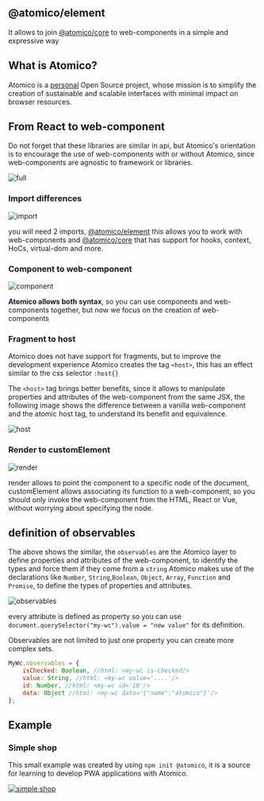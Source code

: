 ## @atomico/element

It allows to join [@atomico/core](https://github.com/atomicojs/core) to web-components in a simple and expressive way

## What is Atomico?

Atomico is a [personal](https://github.com/uppercod) Open Source project, whose mission is to simplify the creation of sustainable and scalable interfaces with minimal impact on browser resources.

## From React to web-component

Do not forget that these libraries are similar in api, but Atomico's orientation is to encourage the use of web-components with or without Atomico, since web-components are agnostic to framework or libraries.

![full](https://res.cloudinary.com/dz0i8dmpt/image/upload/v1557340605/github/atomico-element/full.png)

### Import differences

![import](https://res.cloudinary.com/dz0i8dmpt/image/upload/v1557340605/github/atomico-element/import.png)

you will need 2 imports, [@atomico/element](https://github.com/atomicojs/element) this allows you to work with web-components and [@atomico/core](https://github.com/atomicojs/core) that has support for hooks, context, HoCs, virtual-dom and more.

### Component to web-component

![component](https://res.cloudinary.com/dz0i8dmpt/image/upload/v1557340605/github/atomico-element/component.png)

**Atomico allows both syntax**, so you can use components and web-components together, but now we focus on the creation of web-components

### Fragment to host

Atomico does not have support for fragments, but to improve the development experience Atomico creates the tag `<host>`, this has an effect similar to the css selector `:host{}`

The `<host>` tag brings better benefits, since it allows to manipulate properties and attributes of the web-component from the same JSX, the following image shows the difference between a vanilla web-component and the atomic host tag, to understand its benefit and equivalence.

![host](https://res.cloudinary.com/dz0i8dmpt/image/upload/v1557340605/github/atomico-element/host.png)

### Render to customElement

![render](https://res.cloudinary.com/dz0i8dmpt/image/upload/v1557340605/github/atomico-element/render.png)

render allows to point the component to a specific node of the document, customElement allows associating its function to a web-component, so you should only invoke the web-component from the HTML, React or Vue, without worrying about specifying the node.

## definition of observables

The above shows the similar, the `observables` are the Atomico layer to define properties and attributes of the web-component, to identify the types and force them if they come from a `string` Atomico makes use of the declarations like `Number`, `String`,`Boolean`, `Object`, `Array`, `Function` and `Promise`, to define the types of properties and attributes.

![observables](https://res.cloudinary.com/dz0i8dmpt/image/upload/v1557340605/github/atomico-element/observables.png)

every attribute is defined as property so you can use `document.querySelector("my-wc").value = "new value"` for its definition.

Observables are not limited to just one property you can create more complex sets.

```js
MyWc.observables = {
	isChecked: Boolean, //html: <my-wc is-checked/>
	value: String, //html: <my-wc value='....'/>
	id: Number, //html: <my-wc id='10'/>
	data: Object //html: <my-wc data='{"name":"atomico"}'/>
};
```

## Example

### Simple shop

This small example was created by using `npm init @atomico`, it is a source for learning to develop PWA applications with Atomico.

[![simple shop](https://res.cloudinary.com/dz0i8dmpt/image/upload/v1557340605/github/atomico-element/simple-shop.png)](https://atomicojs.github.io/examples/atomico-store/public/)
